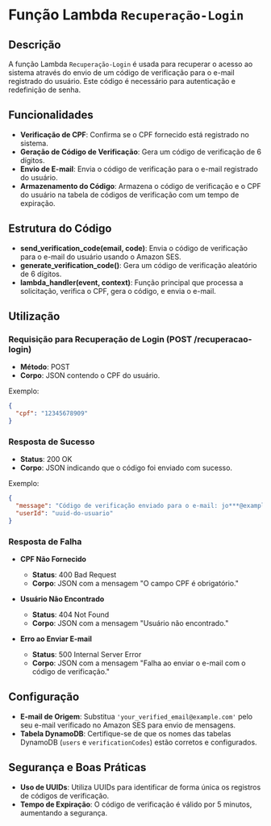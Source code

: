 # Função Lambda `Recuperação-Login`

## Descrição

A função Lambda `Recuperação-Login` é usada para recuperar o acesso ao sistema através do envio de um código de verificação para o e-mail registrado do usuário. Este código é necessário para autenticação e redefinição de senha.

## Funcionalidades

- **Verificação de CPF**: Confirma se o CPF fornecido está registrado no sistema.
- **Geração de Código de Verificação**: Gera um código de verificação de 6 dígitos.
- **Envio de E-mail**: Envia o código de verificação para o e-mail registrado do usuário.
- **Armazenamento do Código**: Armazena o código de verificação e o CPF do usuário na tabela de códigos de verificação com um tempo de expiração.

## Estrutura do Código

- **send_verification_code(email, code)**: Envia o código de verificação para o e-mail do usuário usando o Amazon SES.
- **generate_verification_code()**: Gera um código de verificação aleatório de 6 dígitos.
- **lambda_handler(event, context)**: Função principal que processa a solicitação, verifica o CPF, gera o código, e envia o e-mail.

## Utilização

### Requisição para Recuperação de Login (POST /recuperacao-login)

- **Método**: POST
- **Corpo**: JSON contendo o CPF do usuário.

Exemplo:
```json
{
  "cpf": "12345678909"
}
```

### Resposta de Sucesso

- **Status**: 200 OK
- **Corpo**: JSON indicando que o código foi enviado com sucesso.

Exemplo:
```json
{
  "message": "Código de verificação enviado para o e-mail: jo***@example.com",
  "userId": "uuid-do-usuario"
}
```

### Resposta de Falha

- **CPF Não Fornecido**
  - **Status**: 400 Bad Request
  - **Corpo**: JSON com a mensagem "O campo CPF é obrigatório."

- **Usuário Não Encontrado**
  - **Status**: 404 Not Found
  - **Corpo**: JSON com a mensagem "Usuário não encontrado."

- **Erro ao Enviar E-mail**
  - **Status**: 500 Internal Server Error
  - **Corpo**: JSON com a mensagem "Falha ao enviar o e-mail com o código de verificação."

## Configuração

- **E-mail de Origem**: Substitua `'your_verified_email@example.com'` pelo seu e-mail verificado no Amazon SES para envio de mensagens.
- **Tabela DynamoDB**: Certifique-se de que os nomes das tabelas DynamoDB (`users` e `verificationCodes`) estão corretos e configurados.

## Segurança e Boas Práticas

- **Uso de UUIDs**: Utiliza UUIDs para identificar de forma única os registros de códigos de verificação.
- **Tempo de Expiração**: O código de verificação é válido por 5 minutos, aumentando a segurança.


